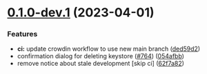# [0.1.0-dev.1](https://github.com/PalmDevs/revanced-manager/compare/v0.0.57...v0.1.0-dev.1) (2023-04-01)


### Features

* **ci:** update crowdin workflow to use new main branch ([ded59d2](https://github.com/PalmDevs/revanced-manager/commit/ded59d2da0d193b2dea4a5a7f2fc8eefaceecc0a))
* confirmation dialog for deleting keystore ([#764](https://github.com/PalmDevs/revanced-manager/issues/764)) ([054afbb](https://github.com/PalmDevs/revanced-manager/commit/054afbbedd70a1933d8241ff5b63a772f90b555f))
* remove notice about stale development [skip ci] ([62f7a82](https://github.com/PalmDevs/revanced-manager/commit/62f7a820d8ee2506376306e119698d427de745ef))
